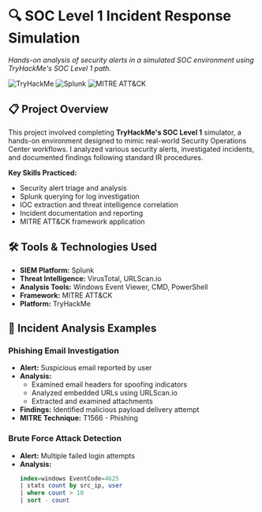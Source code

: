 # 🔍 SOC Level 1 Incident Response Simulation

*Hands-on analysis of security alerts in a simulated SOC environment using TryHackMe's SOC Level 1 path.*

![TryHackMe](https://img.shields.io/badge/TryHackMe-SOC_Level_1-FF6D70?style=for-the-badge&logo=tryhackme&logoColor=white)
![Splunk](https://img.shields.io/badge/Splunk-Querying-000000?style=for-the-badge&logo=splunk&logoColor=white)
![MITRE ATT&CK](https://img.shields.io/badge/MITRE-ATT&CK-FF6D70?style=for-the-badge&logo=mitre&logoColor=white)

## 📋 Project Overview

This project involved completing **TryHackMe's SOC Level 1** simulator, a hands-on environment designed to mimic real-world Security Operations Center workflows. I analyzed various security alerts, investigated incidents, and documented findings following standard IR procedures.

**Key Skills Practiced:**
- Security alert triage and analysis
- Splunk querying for log investigation
- IOC extraction and threat intelligence correlation
- Incident documentation and reporting
- MITRE ATT&CK framework application

## 🛠️ Tools & Technologies Used

- **SIEM Platform:** Splunk
- **Threat Intelligence:** VirusTotal, URLScan.io
- **Analysis Tools:** Windows Event Viewer, CMD, PowerShell
- **Framework:** MITRE ATT&CK
- **Platform:** TryHackMe

## 🔬 Incident Analysis Examples

### Phishing Email Investigation
- **Alert:** Suspicious email reported by user
- **Analysis:** 
  - Examined email headers for spoofing indicators
  - Analyzed embedded URLs using URLScan.io
  - Extracted and examined attachments
- **Findings:** Identified malicious payload delivery attempt
- **MITRE Technique:** T1566 - Phishing

### Brute Force Attack Detection
- **Alert:** Multiple failed login attempts
- **Analysis:**
  ```sql
  index=windows EventCode=4625
  | stats count by src_ip, user
  | where count > 10
  | sort - count

